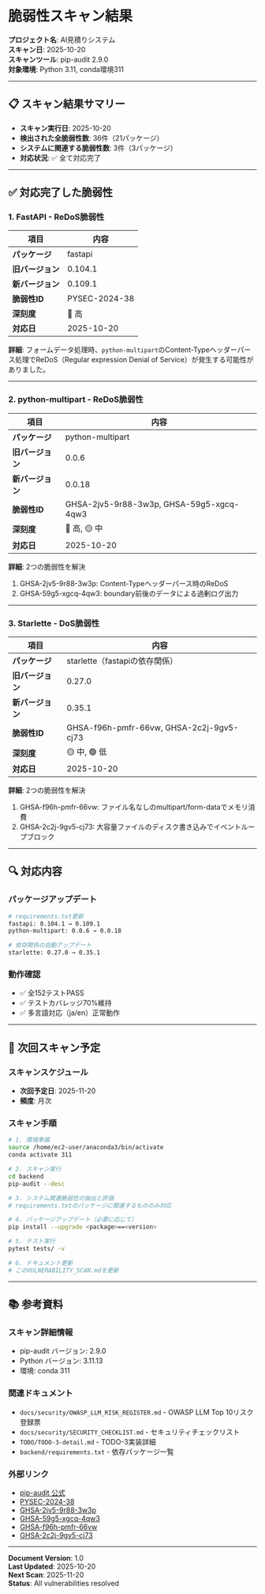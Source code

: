 # 脆弱性スキャン結果

**プロジェクト名**: AI見積りシステム  
**スキャン日**: 2025-10-20  
**スキャンツール**: pip-audit 2.9.0  
**対象環境**: Python 3.11, conda環境311

---

## 📋 スキャン結果サマリー

- **スキャン実行日**: 2025-10-20
- **検出された全脆弱性数**: 36件（21パッケージ）
- **システムに関連する脆弱性数**: 3件（3パッケージ）
- **対応状況**: ✅ 全て対応完了

---

## ✅ 対応完了した脆弱性

### 1. FastAPI - ReDoS脆弱性

| 項目 | 内容 |
|------|------|
| **パッケージ** | fastapi |
| **旧バージョン** | 0.104.1 |
| **新バージョン** | 0.109.1 |
| **脆弱性ID** | PYSEC-2024-38 |
| **深刻度** | 🔴 高 |
| **対応日** | 2025-10-20 |

**詳細**: フォームデータ処理時、`python-multipart`のContent-Typeヘッダーパース処理でReDoS（Regular expression Denial of Service）が発生する可能性がありました。

---

### 2. python-multipart - ReDoS脆弱性

| 項目 | 内容 |
|------|------|
| **パッケージ** | python-multipart |
| **旧バージョン** | 0.0.6 |
| **新バージョン** | 0.0.18 |
| **脆弱性ID** | GHSA-2jv5-9r88-3w3p, GHSA-59g5-xgcq-4qw3 |
| **深刻度** | 🔴 高, 🟡 中 |
| **対応日** | 2025-10-20 |

**詳細**: 2つの脆弱性を解決
1. GHSA-2jv5-9r88-3w3p: Content-Typeヘッダーパース時のReDoS
2. GHSA-59g5-xgcq-4qw3: boundary前後のデータによる過剰ログ出力

---

### 3. Starlette - DoS脆弱性

| 項目 | 内容 |
|------|------|
| **パッケージ** | starlette（fastapiの依存関係） |
| **旧バージョン** | 0.27.0 |
| **新バージョン** | 0.35.1 |
| **脆弱性ID** | GHSA-f96h-pmfr-66vw, GHSA-2c2j-9gv5-cj73 |
| **深刻度** | 🟡 中, 🟢 低 |
| **対応日** | 2025-10-20 |

**詳細**: 2つの脆弱性を解決
1. GHSA-f96h-pmfr-66vw: ファイル名なしのmultipart/form-dataでメモリ消費
2. GHSA-2c2j-9gv5-cj73: 大容量ファイルのディスク書き込みでイベントループブロック

---

## 🔍 対応内容

### パッケージアップデート
```bash
# requirements.txt更新
fastapi: 0.104.1 → 0.109.1
python-multipart: 0.0.6 → 0.0.18

# 依存関係の自動アップデート
starlette: 0.27.0 → 0.35.1
```

### 動作確認
- ✅ 全152テストPASS
- ✅ テストカバレッジ70%維持
- ✅ 多言語対応（ja/en）正常動作

---

## 🔄 次回スキャン予定

### スキャンスケジュール
- **次回予定日**: 2025-11-20
- **頻度**: 月次

### スキャン手順
```bash
# 1. 環境準備
source /home/ec2-user/anaconda3/bin/activate
conda activate 311

# 2. スキャン実行
cd backend
pip-audit --desc

# 3. システム関連脆弱性の抽出と評価
# requirements.txtのパッケージに関連するもののみ対応

# 4. パッケージアップデート（必要に応じて）
pip install --upgrade <package>==<version>

# 5. テスト実行
pytest tests/ -v

# 6. ドキュメント更新
# このVULNERABILITY_SCAN.mdを更新
```

---

## 📚 参考資料

### スキャン詳細情報
- pip-audit バージョン: 2.9.0
- Python バージョン: 3.11.13
- 環境: conda 311

### 関連ドキュメント
- `docs/security/OWASP_LLM_RISK_REGISTER.md` - OWASP LLM Top 10リスク登録票
- `docs/security/SECURITY_CHECKLIST.md` - セキュリティチェックリスト
- `TODO/TODO-3-detail.md` - TODO-3実装詳細
- `backend/requirements.txt` - 依存パッケージ一覧

### 外部リンク
- [pip-audit 公式](https://github.com/pypa/pip-audit)
- [PYSEC-2024-38](https://osv.dev/vulnerability/PYSEC-2024-38)
- [GHSA-2jv5-9r88-3w3p](https://github.com/advisories/GHSA-2jv5-9r88-3w3p)
- [GHSA-59g5-xgcq-4qw3](https://github.com/advisories/GHSA-59g5-xgcq-4qw3)
- [GHSA-f96h-pmfr-66vw](https://github.com/advisories/GHSA-f96h-pmfr-66vw)
- [GHSA-2c2j-9gv5-cj73](https://github.com/advisories/GHSA-2c2j-9gv5-cj73)

---

**Document Version**: 1.0  
**Last Updated**: 2025-10-20  
**Next Scan**: 2025-11-20  
**Status**: All vulnerabilities resolved
